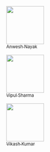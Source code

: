  [<img src="https://avatars0.githubusercontent.com/u/8139783?v=3&s=460" width="100px;"/><br /><sub>Anwesh Nayak</sub>](https://github.com/anweshknayak)<br/>
 
[<img src="https://avatars3.githubusercontent.com/u/21038781?v=3&s=460" width="100px;"/><br /><sub>Vipul Sharma</sub>](https://github.com/vsvipul555)<br/>

[<img src="https://avatars1.githubusercontent.com/u/26583124?v=3&u=d4e092d761a4dd7b87161b33b90015fe293e0c24&s=400" width="100px;"/><br /><sub>Vikash Kumar</sub>](https://github.com/vikash-kr)<br/>

